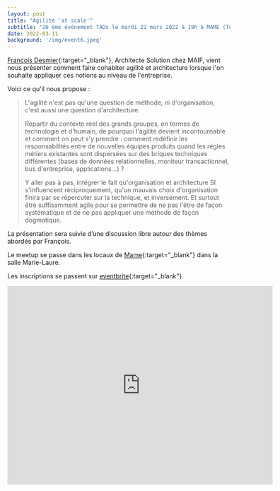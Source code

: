 ```yaml
---
layout: post
title: "Agilité 'at scale'"
subtitle: "26 ème événement TADx le mardi 22 mars 2022 à 19h à MAME (Tours, 37)"
date: 2022-03-11
background: '/img/event6.jpeg'
---
```

[François Desmier](https://twitter.com/desmfr){:target="_blank"}, Architecte Solution chez MAIF, vient nous présenter comment faire cohabiter agilité et architecture lorsque l'on souhaite appliquer ces notions au niveau de l'entreprise.

Voici ce qu'il nous propose :

>L'agilité n'est pas qu'une question de méthode, ni d'organisation, c'est aussi une question d'architecture.
>
>Repartir du contexte réel des grands groupes, en termes de technologie et d'humain, de pourquoi l'agilité devient incontournable et comment on peut s'y prendre : comment redéfinir les responsabilités entre de nouvelles équipes produits quand les règles métiers existantes sont dispersées sur des briques techniques différentes (bases de données relationnelles, moniteur transactionnel, bus d'entreprise, applications...) ?
>
>Y aller pas à pas, intégrer le fait qu'organisation et architecture SI s'influencent réciproquement, qu'un mauvais choix d'organisation finira par se répercuter sur la technique, et inversement. Et surtout être suffisamment agile pour se permettre de ne pas l'être de façon systématique et de ne pas appliquer une méthode de façon dogmatique.

La présentation sera suivie d’une discussion libre autour des thèmes abordés par François.

Le meetup se passe dans les locaux de [Mame](https://mame-tours.com/){:target="_blank"} dans la salle Marie-Laure.

Les inscriptions se passent sur [eventbrite](https://www.eventbrite.fr/e/billets-agilite-at-scale-291782648757){:target="_blank"}.

<iframe src="https://www.google.com/maps/embed?pb=!1m14!1m8!1m3!1d5401.937664338934!2d0.668619!3d47.393041!3m2!1i1024!2i768!4f13.1!3m3!1m2!1s0x0%3A0xf59dd58d55f79b77!2sMAME!5e0!3m2!1sfr!2sfr!4v1572774528763!5m2!1sfr!2sfr" width="600" height="450" frameborder="0" style="border:0;" allowfullscreen=""></iframe>



